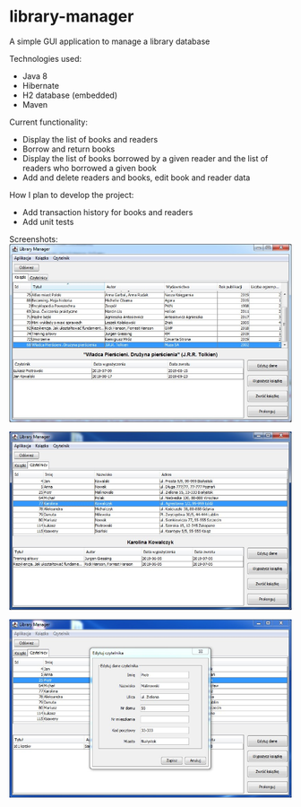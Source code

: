 # library-manager
A simple GUI application to manage a library database

Technologies used:
* Java 8
* Hibernate
* H2 database (embedded)
* Maven

Current functionality:
* Display the list of books and readers
* Borrow and return books
* Display the list of books borrowed by a given reader and the list of readers who borrowed a given book
* Add and delete readers and books, edit book and reader data

How I plan to develop the project:
* Add transaction history for books and readers
* Add unit tests

Screenshots:
![List of books](images/screenshot1.jpg)

![List of readers](images/screenshot2.jpg)

![Edit reader's data dialog](images/screenshot3.jpg)
